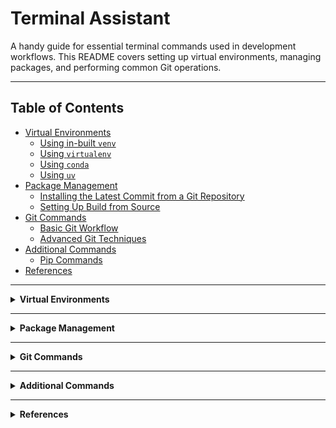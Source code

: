 # Terminal Assistant

A handy guide for essential terminal commands used in development workflows. This README covers setting up virtual environments, managing packages, and performing common Git operations.

---

## Table of Contents

- [Virtual Environments](#virtual-environments)
  - [Using in-built `venv`](#using-in-built-venv)
  - [Using `virtualenv`](#using-virtualenv)
  - [Using `conda`](#using-conda)
  - [Using `uv`](#using-uv)
- [Package Management](#package-management)
  - [Installing the Latest Commit from a Git Repository](#installing-the-latest-commit-from-a-git-repository)
  - [Setting Up Build from Source](#setting-up-build-from-source)
- [Git Commands](#git-commands)
  - [Basic Git Workflow](#basic-git-workflow)
  - [Advanced Git Techniques](#advanced-git-techniques)
- [Additional Commands](#additional-commands)
  - [Pip Commands](#pip-commands)
- [References](#references)

---

<details>
<summary><strong>Virtual Environments</strong></summary>

Isolating your development environment prevents conflicts between dependencies and makes managing packages easier. Below are commands for setting up virtual environments using different tools.

<details>
<summary><strong>Using in-built <code>venv</code></strong></summary>

**Create a Virtual Environment:**

```bash
python -m venv venv
```

**Activate the Virtual Environment:**

- **Windows:**

  ```bash
  venv\Scripts\activate
  ```

- **Unix or MacOS:**

  ```bash
  source venv/bin/activate
  ```

**Deactivate the Virtual Environment:**

```bash
deactivate
```

</details>

<details>
<summary><strong>Using <code>virtualenv</code></strong></summary>

**Install Virtualenv:**

```bash
pip install virtualenv
```

**Create a Virtual Environment:**

```bash
virtualenv venv
```

**Activate and Deactivate:**

Same as above.

</details>

<details>
<summary><strong>Using <code>conda</code></strong></summary>

**Create a Conda Environment:**

```bash
conda create -n myenv python=3.9
```

**Activate the Conda Environment:**

```bash
conda activate myenv
```

**Deactivate the Conda Environment:**

```bash
conda deactivate
```

</details>

<details>
<summary><strong>Using <code>uv</code></strong></summary>

**Install UV:**

```bash
pip install uv
```

**Create a Virtual Environment:**

```bash
uv venv venv
```

**Activate the Virtual Environment:**

- **Windows:**

  ```bash
  venv\Scripts\activate
  ```

- **Unix or MacOS:**

  ```bash
  source venv/bin/activate
  ```

**Deactivate the Virtual Environment:**

```bash
deactivate
```

</details>

</details>

---

<details>
<summary><strong>Package Management</strong></summary>

<details>
<summary><strong>Installing the Latest Commit from a Git Repository</strong></summary>

You can install the latest version of a package directly from a Git repository.

**Using HTTPS:**

```bash
pip install git+https://github.com/username/repository.git
```

**Using SSH:**

```bash
pip install git+ssh://git@github.com/username/repository.git
```

</details>

<details>
<summary><strong>Setting Up Build from Source</strong></summary>

For development purposes, you might want to install a package in editable mode to reflect changes in real-time.

**Clone the Repository:**

```bash
git clone https://github.com/username/repository.git
```

**Navigate to the Project Directory:**

```bash
cd repository
```

**Install in Editable Mode:**

```bash
pip install -e .
```

</details>

</details>

---

<details>
<summary><strong>Git Commands</strong></summary>

<details>
<summary><strong>Basic Git Workflow</strong></summary>

**Initialize a New Git Repository:**

```bash
git init
```

**Clone an Existing Repository:**

```bash
git clone https://github.com/username/repository.git
```

**Check Repository Status:**

```bash
git status
```

**Add Changes to Staging Area:**

```bash
git add filename
```

**Commit Changes:**

```bash
git commit -m "Commit message"
```

**Push Changes to Remote Repository:**

```bash
git push origin branch_name
```

</details>

<details>
<summary><strong>Advanced Git Techniques</strong></summary>

**View Commit History:**

```bash
git log
```

**Switch to a Different Branch:**

```bash
git checkout branch_name
```

**Create a New Branch and Switch to It:**

```bash
git checkout -b new_branch_name
```

**Merge Another Branch into Current Branch:**

```bash
git merge branch_name
```

**Rebase Current Branch onto Another Branch:**

```bash
git rebase branch_name
```

</details>

</details>

---

<details>
<summary><strong>Additional Commands</strong></summary>

<details>
<summary><strong>Pip Commands</strong></summary>

**List All Installed Packages:**

```bash
pip list
```

**Show Package Details:**

```bash
pip show package_name
```

**Freeze Installed Packages to `requirements.txt`:**

```bash
pip freeze > requirements.txt
```

**Install Packages from `requirements.txt`:**

```bash
pip install -r requirements.txt
```

**Search for a Package on PyPI:**

```bash
pip search package_name
```

</details>

</details>

---

<details>
<summary><strong>References</strong></summary>

- **Pip Documentation:** [pip.pypa.io](https://pip.pypa.io/en/stable/)
- **Virtualenv Documentation:** [virtualenv.pypa.io](https://virtualenv.pypa.io/en/latest/)
- **Conda Documentation:** [docs.conda.io](https://docs.conda.io/)
- **Git Documentation:** [git-scm.com/docs](https://git-scm.com/docs)

</details>